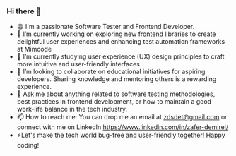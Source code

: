 ### Hi there 👋

- 😄 I'm a passionate Software Tester and Frontend Developer.
- 🔭 I’m currently working on exploring new frontend libraries to create delightful user experiences and enhancing test automation frameworks at Mimcode
- 🌱 I’m currently studying user experience (UX) design principles to craft more intuitive and user-friendly interfaces.
- 👯 I’m looking to collaborate on educational initiatives for aspiring developers. Sharing knowledge and mentoring others is a rewarding experience.
- 💬 Ask me about anything related to software testing methodologies, best practices in frontend development, or how to maintain a good work-life balance in the tech industry.
- 📫 How to reach me: You can drop me an email at zdsdet@gmail.com or connect with me on LinkedIn https://www.linkedin.com/in/zafer-demirel/
- ⚡Let's make the tech world bug-free and user-friendly together! Happy coding!
